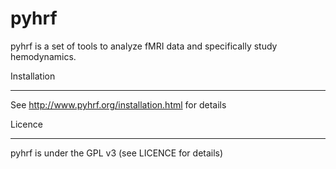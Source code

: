 pyhrf
=====

pyhrf is a set of tools to analyze fMRI data and specifically study hemodynamics.


Installation
************

See http://www.pyhrf.org/installation.html for details


Licence
*******

pyhrf is under the GPL v3 (see LICENCE for details)